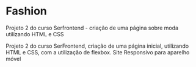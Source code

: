 # Fashion
Projeto 2 do curso Serfrontend - criação de uma página sobre moda utilizando HTML e CSS

Projeto 2 do curso SerFrontend, criação de uma página inicial, utilizando HTML e CSS, com a utilização de flexbox. Site Responsivo para aparelho móvel
